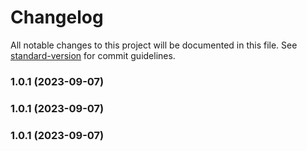 # Changelog

All notable changes to this project will be documented in this file. See [standard-version](https://github.com/conventional-changelog/standard-version) for commit guidelines.

### 1.0.1 (2023-09-07)

### 1.0.1 (2023-09-07)

### 1.0.1 (2023-09-07)
